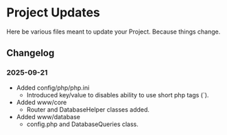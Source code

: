 # Project Updates

Here be various files meant to update your Project. Because things change.

## Changelog

### 2025-09-21
- Added config/php/php.ini
    - Introduced key/value to disables ability to use short php tags (`<? ?>).
- Added www/core
    - Router and DatabaseHelper classes added.
- Added www/database
    - config.php and DatabaseQueries class.

